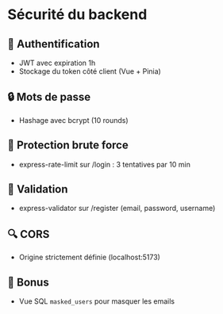 # Sécurité du backend

## 🔐 Authentification
- JWT avec expiration 1h
- Stockage du token côté client (Vue + Pinia)

## 🔒 Mots de passe
- Hashage avec bcrypt (10 rounds)

## 🚨 Protection brute force
- express-rate-limit sur /login : 3 tentatives par 10 min

## 🧼 Validation
- express-validator sur /register (email, password, username)

## 🔍 CORS
- Origine strictement définie (localhost:5173)

## 🧪 Bonus
- Vue SQL `masked_users` pour masquer les emails
